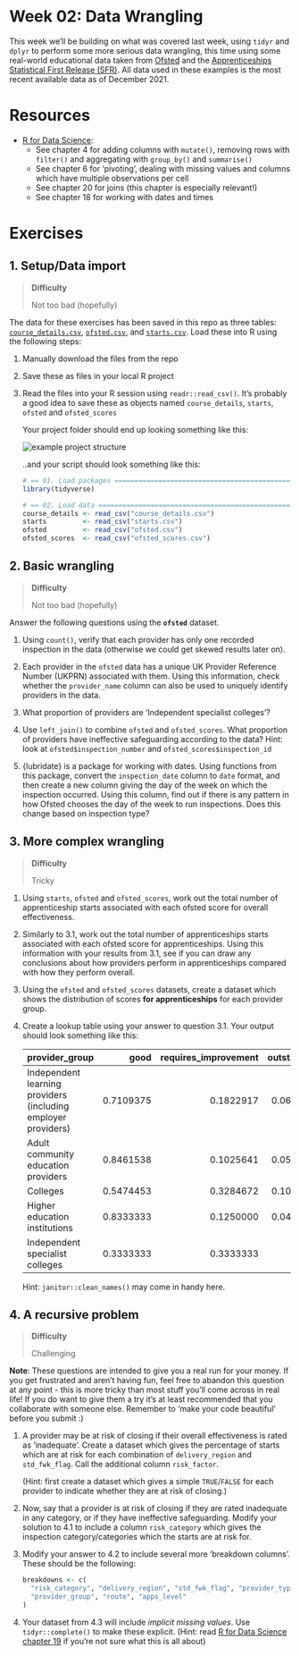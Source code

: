 
<!-- Please edit README.Rmd - not README.md -->

# Week 02: Data Wrangling

This week we’ll be building on what was covered last week, using `tidyr`
and `dplyr` to perform some more serious data wrangling, this time using
some real-world educational data taken from
[Ofsted](https://www.gov.uk/government/statistics/further-education-and-skills-inspections-and-outcomes-as-at-31-august-2021)
and the [Apprenticeships Statistical First Release
(SFR)](https://explore-education-statistics.service.gov.uk/find-statistics/apprenticeships-and-traineeships/2020-21#dataDownloads-1).
All data used in these examples is the most recent available data as of
December 2021.

# Resources

- [R for Data Science](https://r4ds.hadley.nz/data-transform.html):
  - See chapter 4 for adding columns with `mutate()`, removing rows with
    `filter()` and aggregating with `group_by()` and `summarise()`
  - See chapter 6 for ‘pivoting’, dealing with missing values and
    columns which have multiple observations per cell
  - See chapter 20 for joins (this chapter is especially relevant!)
  - See chapter 18 for working with dates and times

# Exercises

## 1. Setup/Data import

<div>

> **Difficulty**
>
> Not too bad (hopefully)

</div>

The data for these exercises has been saved in this repo as three
tables: [`course_details.csv`](course_details.csv),
[`ofsted.csv`](ofsted.csv), and [`starts.csv`](starts.csv). Load these
into R using the following steps:

1.  Manually download the files from the repo

2.  Save these as files in your local R project

3.  Read the files into your R session using `readr::read_csv()`. It’s
    probably a good idea to save these as objects named
    `course_details`, `starts`, `ofsted` and `ofsted_scores`

    Your project folder should end up looking something like this:

    ![example project
    structure](project-structure-example.jpg "example project structure")

    ..and your script should look something like this:

    ``` r
    # == 01. Load packages =========================================================
    library(tidyverse)

    # == 02. Load data =============================================================
    course_details <- read_csv("course_details.csv")
    starts         <- read_csv("starts.csv")
    ofsted         <- read_csv("ofsted.csv")
    ofsted_scores  <- read_csv("ofsted_scores.csv")
    ```

## 2. Basic wrangling

<div>

> **Difficulty**
>
> Not too bad (hopefully)

</div>

Answer the following questions using the **`ofsted`** dataset.

1.  Using `count()`, verify that each provider has only one recorded
    inspection in the data (otherwise we could get skewed results later
    on).

2.  Each provider in the `ofsted` data has a unique UK Provider
    Reference Number (UKPRN) associated with them. Using this
    information, check whether the `provider_name` column can also be
    used to uniquely identify providers in the data.

3.  What proportion of providers are ‘Independent specialist colleges’?

4.  Use `left_join()` to combine `ofsted` and `ofsted_scores`. What
    proportion of providers have ineffective safeguarding according to
    the data? Hint: look at `ofsted$inspection_number` and
    `ofsted_scores$inspection_id`

5.  {lubridate} is a package for working with dates. Using functions
    from this package, convert the `inspection_date` column to `date`
    format, and then create a new column giving the day of the week on
    which the inspection occurred. Using this column, find out if there
    is any pattern in how Ofsted chooses the day of the week to run
    inspections. Does this change based on inspection type?

## 3. More complex wrangling

<div>

> **Difficulty**
>
> Tricky

</div>

1.  Using `starts`, `ofsted` and `ofsted_scores`, work out the total
    number of apprenticeship starts associated with each ofsted score
    for overall effectiveness.

2.  Similarly to 3.1, work out the total number of apprenticeships
    starts associated with each ofsted score for apprenticeships. Using
    this information with your results from 3.1, see if you can draw any
    conclusions about how providers perform in apprenticeships compared
    with how they perform overall.

3.  Using the `ofsted` and `ofsted_scores` datasets, create a dataset
    which shows the distribution of scores **for apprenticeships** for
    each provider group.

4.  Create a lookup table using your answer to question 3.1. Your output
    should look something like this:

    | provider_group                                                |      good | requires_improvement | outstanding | inadequate |
    |:--------------------------------------------------------------|----------:|---------------------:|------------:|-----------:|
    | Independent learning providers (including employer providers) | 0.7109375 |            0.1822917 |   0.0677083 |  0.0390625 |
    | Adult community education providers                           | 0.8461538 |            0.1025641 |   0.0512821 |         NA |
    | Colleges                                                      | 0.5474453 |            0.3284672 |   0.1094891 |  0.0145985 |
    | Higher education institutions                                 | 0.8333333 |            0.1250000 |   0.0416667 |         NA |
    | Independent specialist colleges                               | 0.3333333 |            0.3333333 |          NA |  0.3333333 |

    Hint: `janitor::clean_names()` may come in handy here.

## 4. A recursive problem

<div>

> **Difficulty**
>
> Challenging

</div>

**Note**: These questions are intended to give you a real run for your
money. If you get frustrated and aren’t having fun, feel free to abandon
this question at any point - this is more tricky than most stuff you’ll
come across in real life! If you do want to give them a try it’s at
least recommended that you collaborate with someone else. Remember to
‘make your code beautiful’ before you submit :)

1.  A provider may be at risk of closing if their overall effectiveness
    is rated as ‘inadequate’. Create a dataset which gives the
    percentage of starts which are at risk for each combination of
    `delivery_region` and `std_fwk_flag`. Call the additional column
    `risk_factor`.

    (Hint: first create a dataset which gives a simple `TRUE`/`FALSE`
    for each provider to indicate whether they are at risk of closing.)

2.  Now, say that a provider is at risk of closing if they are rated
    inadequate in any category, or if they have ineffective
    safeguarding. Modify your solution to 4.1 to include a column
    `risk_category` which gives the inspection category/categories which
    the starts are at risk for.

3.  Modify your answer to 4.2 to include several more ‘breakdown
    columns’. These should be the following:

    ``` r
    breakdowns <- c(
      "risk_category", "delivery_region", "std_fwk_flag", "provider_type", 
      "provider_group", "route", "apps_level"
    )
    ```

4.  Your dataset from 4.3 will include *implicit missing values*. Use
    `tidyr::complete()` to make these explicit. (Hint: read [R for Data
    Science chapter 19](https://r4ds.hadley.nz/missing-values.html) if
    you’re not sure what this is all about)
